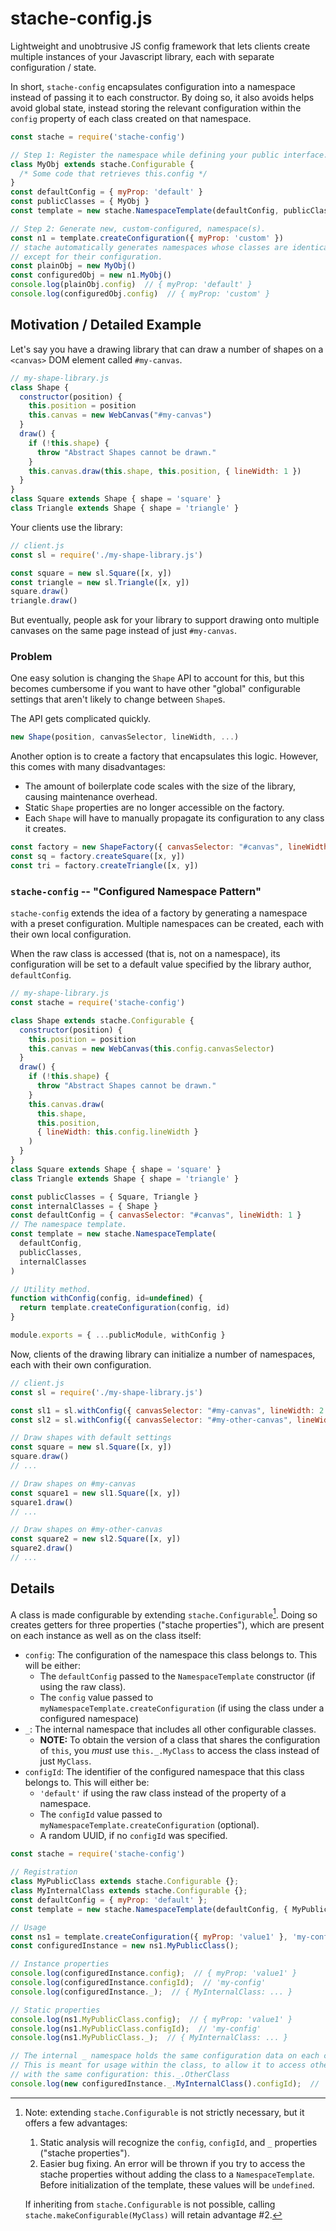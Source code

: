 # stache-config.js

Lightweight and unobtrusive JS config framework that lets clients create multiple instances of your Javascript library, each with separate configuration / state.

In short, `stache-config` encapsulates configuration into a namespace instead of passing it to each constructor. By doing so, it also avoids helps avoid global state, instead storing the relevant configuration within the `config` property of each class created on that namespace.
```js
const stache = require('stache-config')

// Step 1: Register the namespace while defining your public interface.
class MyObj extends stache.Configurable {
  /* Some code that retrieves this.config */
}
const defaultConfig = { myProp: 'default' }
const publicClasses = { MyObj }
const template = new stache.NamespaceTemplate(defaultConfig, publicClasses)

// Step 2: Generate new, custom-configured, namespace(s).
const n1 = template.createConfiguration({ myProp: 'custom' })
// stache automatically generates namespaces whose classes are identical
// except for their configuration.
const plainObj = new MyObj()
const configuredObj = new n1.MyObj()
console.log(plainObj.config)  // { myProp: 'default' }
console.log(configuredObj.config)  // { myProp: 'custom' }
```

## Motivation / Detailed Example

Let's say you have a drawing library that can draw a number of shapes on a `<canvas>` DOM element called `#my-canvas`.
```js
// my-shape-library.js
class Shape {
  constructor(position) {
    this.position = position
    this.canvas = new WebCanvas("#my-canvas")
  }
  draw() {
    if (!this.shape) {
      throw "Abstract Shapes cannot be drawn."
    }
    this.canvas.draw(this.shape, this.position, { lineWidth: 1 })
  }
}
class Square extends Shape { shape = 'square' }
class Triangle extends Shape { shape = 'triangle' }
```
Your clients use the library:
```js
// client.js
const sl = require('./my-shape-library.js')

const square = new sl.Square([x, y])
const triangle = new sl.Triangle([x, y])
square.draw()
triangle.draw()
```
But eventually, people ask for your library to support drawing onto multiple canvases on the same page instead of just `#my-canvas`.

### Problem

One easy solution is changing the `Shape` API to account for this, but this becomes cumbersome if you want to have other "global" configurable settings that aren't likely to change between `Shape`s.

The API gets complicated quickly.
```js
new Shape(position, canvasSelector, lineWidth, ...)
```

Another option is to create a factory that encapsulates this logic. However, this comes with many disadvantages:
- The amount of boilerplate code scales with the size of the library, causing maintenance overhead.
- Static `Shape` properties are no longer accessible on the factory.
- Each `Shape` will have to manually propagate its configuration to any class it creates.

```js
const factory = new ShapeFactory({ canvasSelector: "#canvas", lineWidth: 1 })
const sq = factory.createSquare([x, y])
const tri = factory.createTriangle([x, y])
```

### `stache-config` -- "Configured Namespace Pattern"

`stache-config` extends the idea of a factory by generating a namespace with a preset configuration. Multiple namespaces can be created, each with their own local configuration.

When the raw class is accessed (that is, not on a namespace), its configuration will be set to a default value specified by the library author, `defaultConfig`.

```js
// my-shape-library.js
const stache = require('stache-config')

class Shape extends stache.Configurable {
  constructor(position) {
    this.position = position
    this.canvas = new WebCanvas(this.config.canvasSelector)
  }
  draw() {
    if (!this.shape) {
      throw "Abstract Shapes cannot be drawn."
    }
    this.canvas.draw(
      this.shape,
      this.position,
      { lineWidth: this.config.lineWidth }
    )
  }
}
class Square extends Shape { shape = 'square' }
class Triangle extends Shape { shape = 'triangle' }

const publicClasses = { Square, Triangle }
const internalClasses = { Shape }
const defaultConfig = { canvasSelector: "#canvas", lineWidth: 1 }
// The namespace template.
const template = new stache.NamespaceTemplate(
  defaultConfig,
  publicClasses,
  internalClasses
)

// Utility method.
function withConfig(config, id=undefined) {
  return template.createConfiguration(config, id)
}

module.exports = { ...publicModule, withConfig }
```
Now, clients of the drawing library can initialize a number of namespaces, each with their own configuration.
```js
// client.js
const sl = require('./my-shape-library.js')

const sl1 = sl.withConfig({ canvasSelector: "#my-canvas", lineWidth: 2 })
const sl2 = sl.withConfig({ canvasSelector: "#my-other-canvas", lineWidth: 0 })

// Draw shapes with default settings
const square = new sl.Square([x, y])
square.draw()
// ...

// Draw shapes on #my-canvas
const square1 = new sl1.Square([x, y])
square1.draw()
// ...

// Draw shapes on #my-other-canvas
const square2 = new sl2.Square([x, y])
square2.draw()
// ...
```

## Details
A class is made configurable by extending `stache.Configurable`[^1]. Doing so creates getters for three properties ("stache properties"), which are present on each instance as well as on the class itself:
- `config`: The configuration of the namespace this class belongs to. This will be either:
  - The `defaultConfig` passed to the `NamespaceTemplate` constructor (if using the raw class).
  - The `config` value passed to `myNamespaceTemplate.createConfiguration` (if using the class under a configured namespace)
- `_`: The internal namespace that includes all other configurable classes.
  - **NOTE:** To obtain the version of a class that shares the configuration of `this`, you *must* use `this._.MyClass` to access the class instead of just `MyClass`.
- `configId`: The identifier of the configured namespace that this class belongs to. This will either be:
  - `'default'` if using the raw class instead of the property of a namespace.
  - The `configId` value passed to `myNamespaceTemplate.createConfiguration` (optional).
  - A random UUID, if no `configId` was specified.


```js
const stache = require('stache-config')

// Registration
class MyPublicClass extends stache.Configurable {};
class MyInternalClass extends stache.Configurable {};
const defaultConfig = { myProp: 'default' };
const template = new stache.NamespaceTemplate(defaultConfig, { MyPublicClass }, { MyInternalClass });

// Usage
const ns1 = template.createConfiguration({ myProp: 'value1' }, 'my-config');
const configuredInstance = new ns1.MyPublicClass();

// Instance properties
console.log(configuredInstance.config);  // { myProp: 'value1' }
console.log(configuredInstance.configId);  // 'my-config'
console.log(configuredInstance._);  // { MyInternalClass: ... }

// Static properties
console.log(ns1.MyPublicClass.config);  // { myProp: 'value1' }
console.log(ns1.MyPublicClass.configId);  // 'my-config'
console.log(ns1.MyPublicClass._);  // { MyInternalClass: ... }

// The internal _ namespace holds the same configuration data on each class.
// This is meant for usage within the class, to allow it to access other classes
// with the same configuration: this._.OtherClass
console.log(new configuredInstance._.MyInternalClass().configId);  // 'my-config'
```

[^1]: Note: extending `stache.Configurable` is not strictly necessary, but it offers a few advantages:
    1. Static analysis will recognize the `config`, `configId`, and `_` properties ("stache properties").
    2. Easier bug fixing. An error will be thrown if you try to access the stache properties without adding the class to a `NamespaceTemplate`. Before initialization of the template, these values will be `undefined`.
    
    If inheriting from `stache.Configurable` is not possible, calling `stache.makeConfigurable(MyClass)` will retain advantage #2.